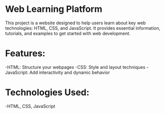 # Web Learning Platform
This project is a website designed to help users learn about key web technologies: HTML, CSS, and JavaScript. It provides essential information, tutorials, and examples to get started with web development.

# Features:
  -HTML: Structure your webpages
  -CSS: Style and layout techniques
  -JavaScript: Add interactivity and dynamic behavior

# Technologies Used:
  -HTML, CSS, JavaScript
